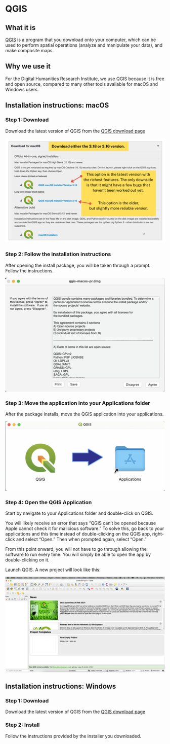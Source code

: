 <!-- TODO: add a QGIS header image ![](https://raw.githubusercontent.com/DHRI-Curriculum/install/v2.0/_django-meta/header-images/qgis%403x.png) -->

# QGIS

## What it is

[QGIS](http://www.qgis.org/en/site/) is a program that you download onto your computer, which can be used to perform spatial operations (analyze and manipulate your data), and make composite maps. 

## Why we use it

For the Digital Humanities Research Institute, we use QGIS because it is free and open source, compared to many other tools available for macOS and Windows users.

## Installation instructions: macOS

### Step 1: Download

Download the latest version of QGIS from the [QGIS download page](https://qgis.org/en/site/forusers/download.html)

![List of QGIS download options ](images/qgis-install.png)

### Step 2: Follow the installation instructions

After opening the install package, you will be taken through a prompt. Follow the instructions.

![Screenshot depicting the QGIS Installer](images/qgis-download-prompt.png)

### Step 3: Move the application into your Applications folder

After the package installs, move the QGIS application into your applications.

![QGIS move to apps](images/qgis-into-apps.png)

### Step 4: Open the QGIS Application

Start by navigate to your Applications folder and double-click on QGIS.

You will likely receive an error that says “QGIS can’t be opened because Apple cannot check it for malicious software.” To solve this, go back to your applications and this time instead of double-clicking on the QGIS app, right-click and select “Open.” Then when prompted again, select “Open.”

From this point onward, you will not have to go through allowing the software to run every time. You will simply be able to open the app by double-clicking on it. 
 
Launch QGIS. A new project will look like this:

![QGIS installer](images/qgis-interface.png)

## Installation instructions: Windows

### Step 1: Download

Download the latest version of QGIS from the [QGIS download page](https://qgis.org/en/site/forusers/download.html)

### Step 2: Install

Follow the instructions provided by the installer you downloaded.  

<!-- TODO: We might need more detailed installation instructions for Windows here? -->
